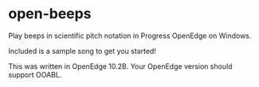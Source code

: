 # open-beeps
Play beeps in scientific pitch notation in Progress OpenEdge on Windows.

Included is a sample song to get you started!

This was written in OpenEdge 10.2B. Your OpenEdge version should support OOABL.
